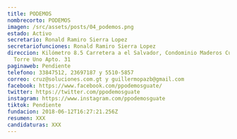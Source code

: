 ```yaml
---
title: PODEMOS
nombrecorto: PODEMOS
imagen: /src/assets/posts/04_podemos.png
estado: Activo
secretario: Ronald Ramiro Sierra Lopez
secretariofunciones: Ronald Ramiro Sierra Lopez
direccion: Kilómetro 8.5 Carretera a el Salvador, Condominio Maderos Cuatro
  Torre Uno Apto. 31
paginaweb: Pendiente
telefono: 33847512, 23697187 y 5510-5857
correo: cruz@soluciones.com.gt y guillermopazb@gmail.com
facebook: https://www.facebook.com/ppodemosguate/
twitter: https://twitter.com/ppodemosguate
instagram: https://www.instagram.com/ppodemosguate
tiktok: Pendiente
fundacion: 2018-06-12T16:27:21.256Z
resumen: XXX
candidaturas: XXX
---
```

